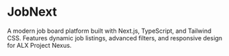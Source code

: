 # JobNext
A modern job board platform built with Next.js, TypeScript, and Tailwind CSS. Features dynamic job listings, advanced filters, and responsive design for ALX Project Nexus.
